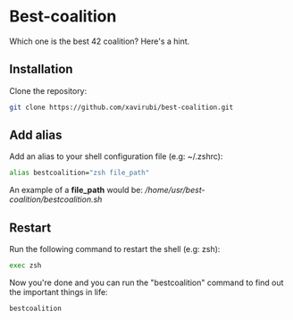 # Best-coalition
Which one is the best 42 coalition? Here's a hint.


## Installation
Clone the repository:
```bash
git clone https://github.com/xavirubi/best-coalition.git
```

## Add alias
Add an alias to your shell configuration file (e.g: ~/.zshrc):
```bash
alias bestcoalition="zsh file_path"
```
An example of a **file_path** would be: */home/usr/best-coalition/bestcoalition.sh*

## Restart
Run the following command to restart the shell (e.g: zsh):
```bash
exec zsh
```

Now you're done and you can run the "bestcoalition" command to find out the important things in life:
```bash
bestcoalition
```
